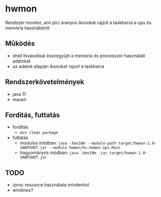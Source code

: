 # hwmon
Rendszer monitor, ami pici aranyos ikonokat rajzol a taskbarra a cpu és memória használatról

## Működés

* shell hívásokkal összegyűjti a memória és processzor használati adatokat
* az adatok alapján ikonokat rajzol a taskbarra

## Rendszerkövetelmények

* java 11
* maven

## Fordítás, futtatás

* fordítás
  * `mvn clean package`
* futtatás
  * modulos módban: `java -Xmx10m --module-path target/hwmon-1.0-SNAPSHOT.jar --module hwmon/hu.hwmon.api.Main`
  * hagyományos módban: `java -Xmx10m -jar target/hwmon-1.0-SNAPSHOT.jar`

## TODO

* /proc resource használata mindenhol
* windows?